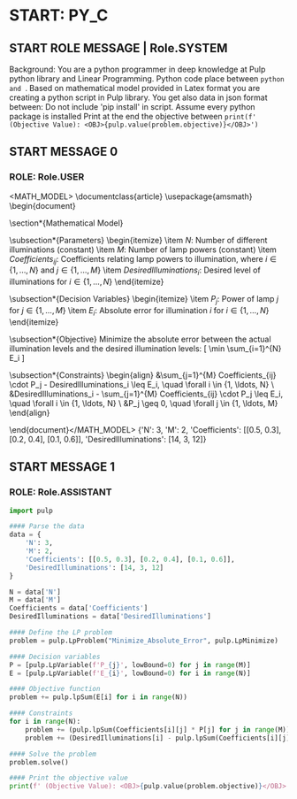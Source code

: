 # START: PY_C 
## START ROLE MESSAGE | Role.SYSTEM 
Background: You are a python programmer in deep knowledge at Pulp python library and Linear Programming. Python code place between ```python and ```. Based on mathematical model provided in Latex format you are creating a python script in Pulp library. You get also data in json format between: <DATA></DATA> Do not include 'pip install' in script. Assume every python package is installed Print at the end the objective between <OBJ></OBJ> `print(f' (Objective Value): <OBJ>{pulp.value(problem.objective)}</OBJ>')` 
## START MESSAGE 0 
### ROLE: Role.USER
<MATH_MODEL>
\documentclass{article}
\usepackage{amsmath}
\begin{document}

\section*{Mathematical Model}

\subsection*{Parameters}
\begin{itemize}
    \item $N$: Number of different illuminations (constant)
    \item $M$: Number of lamp powers (constant)
    \item $Coefficients_{ij}$: Coefficients relating lamp powers to illumination, where $i \in \{1, \ldots, N\}$ and $j \in \{1, \ldots, M\}$
    \item $DesiredIlluminations_i$: Desired level of illuminations for $i \in \{1, \ldots, N\}$
\end{itemize}

\subsection*{Decision Variables}
\begin{itemize}
    \item $P_j$: Power of lamp $j$ for $j \in \{1, \ldots, M\}$
    \item $E_i$: Absolute error for illumination $i$ for $i \in \{1, \ldots, N\}$
\end{itemize}

\subsection*{Objective}
Minimize the absolute error between the actual illumination levels and the desired illumination levels:
\[
\min \sum_{i=1}^{N} E_i
\]

\subsection*{Constraints}
\begin{align}
    &\sum_{j=1}^{M} Coefficients_{ij} \cdot P_j - DesiredIlluminations_i \leq E_i, \quad \forall i \in \{1, \ldots, N\} \\
    &DesiredIlluminations_i - \sum_{j=1}^{M} Coefficients_{ij} \cdot P_j \leq E_i, \quad \forall i \in \{1, \ldots, N\} \\
    &P_j \geq 0, \quad \forall j \in \{1, \ldots, M\}
\end{align}

\end{document}</MATH_MODEL>
<DATA>
{'N': 3, 'M': 2, 'Coefficients': [[0.5, 0.3], [0.2, 0.4], [0.1, 0.6]], 'DesiredIlluminations': [14, 3, 12]}</DATA>


## START MESSAGE 1 
### ROLE: Role.ASSISTANT
```python
import pulp

#### Parse the data
data = {
    'N': 3, 
    'M': 2, 
    'Coefficients': [[0.5, 0.3], [0.2, 0.4], [0.1, 0.6]], 
    'DesiredIlluminations': [14, 3, 12]
}

N = data['N']
M = data['M']
Coefficients = data['Coefficients']
DesiredIlluminations = data['DesiredIlluminations']

#### Define the LP problem
problem = pulp.LpProblem("Minimize_Absolute_Error", pulp.LpMinimize)

#### Decision variables
P = [pulp.LpVariable(f'P_{j}', lowBound=0) for j in range(M)]
E = [pulp.LpVariable(f'E_{i}', lowBound=0) for i in range(N)]

#### Objective function
problem += pulp.lpSum(E[i] for i in range(N))

#### Constraints
for i in range(N):
    problem += (pulp.lpSum(Coefficients[i][j] * P[j] for j in range(M)) - DesiredIlluminations[i] <= E[i]), f'Constraint_positive_{i}'
    problem += (DesiredIlluminations[i] - pulp.lpSum(Coefficients[i][j] * P[j] for j in range(M)) <= E[i]), f'Constraint_negative_{i}'

#### Solve the problem
problem.solve()

#### Print the objective value
print(f' (Objective Value): <OBJ>{pulp.value(problem.objective)}</OBJ>')
```

